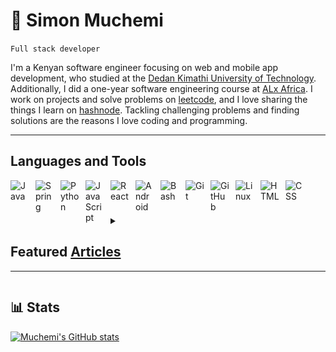 # 🦁 Simon Muchemi

`Full stack developer`<br>

I'm a Kenyan software engineer focusing on web and mobile app development, who studied at the [Dedan Kimathi University of Technology](https://www.dkut.ac.ke/). Additionally, I did a one-year software engineering course at [ALx Africa](https://www.alxafrica.com/about/). I work on projects and solve problems on [leetcode](https://leetcode.com), and I love sharing the things I learn on [hashnode](https://hashnode.com/@Muchemi). Tackling challenging problems and finding solutions are the reasons I love coding and programming.

****
## Languages and Tools
<img align="left" alt="Java" width="30px" style="padding-right:10px;" src="https://cdn.jsdelivr.net/gh/devicons/devicon/icons/java/java-original.svg"/>
<img align="left" alt="Spring" width="30px" style="padding-right:10px;" src="https://cdn.jsdelivr.net/gh/devicons/devicon/icons/spring/spring-original.svg" />
<img align="left" alt="Python" width="30px" style="padding-right:10px;" src="https://cdn.jsdelivr.net/gh/devicons/devicon/icons/python/python-original.svg" />
<img align="left" alt="JavaScript" width="30px" style="padding-right:10px;" src="https://cdn.jsdelivr.net/gh/devicons/devicon/icons/javascript/javascript-original.svg" />
<img align="left" alt="React" width="30px" style="padding-right:10px;" src="https://cdn.jsdelivr.net/gh/devicons/devicon/icons/react/react-original.svg" />
<img align="left" alt="Android" width="30px" style="padding-right:10px;" src="https://cdn.jsdelivr.net/gh/devicons/devicon/icons/android/android-plain.svg" />
<img align="left" alt="Bash" width="30px" style="padding-right:10px;" src="https://cdn.jsdelivr.net/gh/devicons/devicon/icons/bash/bash-original.svg" />
<img align="left" alt="Git" width="30px" style="padding-right:10px;" src="https://cdn.jsdelivr.net/gh/devicons/devicon/icons/git/git-original.svg" />
<img align="left" alt="GitHub" width="30px" style="padding-right:10px;" src="https://cdn.jsdelivr.net/gh/devicons/devicon/icons/github/github-original.svg" />
<img align="left" alt="Linux" width="30px" style="padding-right:10px;" src="https://cdn.jsdelivr.net/gh/devicons/devicon/icons/linux/linux-original.svg" />
<img align="left" alt="HTML" width="30px" style="padding-right:10px;" src="https://cdn.jsdelivr.net/gh/devicons/devicon/icons/html5/html5-original.svg" />
<img align="left" alt="CSS" width="30px" style="padding-right:10px;" src="https://cdn.jsdelivr.net/gh/devicons/devicon/icons/css3/css3-original.svg" />

<br>

#
<details>
<summary>
  &nbsp;&nbsp;&nbsp;<h2>Featured <a href='https://hashnode.com/@Muchemi'>Articles</a></h2>
  <hr>
</summary>
<a href="https://muchemi.hashnode.dev/introduction-to-java">
  <img src='article-1.jpg' width='210px' height='260px'/> 
<a/>
<a href="https://muchemi.hashnode.dev/the-sliding-window-technique">
  <img src='article-2.jpg' width='210px' height='260px'/> 
<a/>
  
<br/>
</details>

## 📊 Stats
[![Muchemi's GitHub stats](https://github-readme-stats.vercel.app/api?username=symonmuchemi&show_icons=true&theme=great-gatsby)](https://github.com/symonmuchemi/github-readme-stats)
